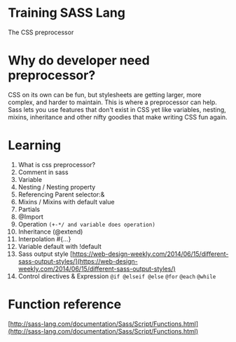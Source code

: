 # Training SASS Lang
The CSS preprocessor

# Why do developer need preprocessor?
CSS on its own can be fun, but stylesheets are getting larger, more complex, and harder to maintain. This is where a preprocessor can help. Sass lets you use features that don't exist in CSS yet like variables, nesting, mixins, inheritance and other nifty goodies that make writing CSS fun again.

# Learning
1. What is css preprocessor?
2. Comment in sass
2. Variable
3. Nesting / Nesting property
4. Referencing Parent selector:&
4. Mixins / Mixins with default value
5. Partials
6. @Import
7. Operation `(+-*/ and variable does operation)`
8. Inheritance (@extend)
9. Interpolation #{...}
10. Variable default with !default
11. Sass output style [https://web-design-weekly.com/2014/06/15/different-sass-output-styles/](https://web-design-weekly.com/2014/06/15/different-sass-output-styles/)
12. Control directives & Expression `@if @elseif @else` `@for` `@each` `@while`

# Function reference
[http://sass-lang.com/documentation/Sass/Script/Functions.html](http://sass-lang.com/documentation/Sass/Script/Functions.html)
